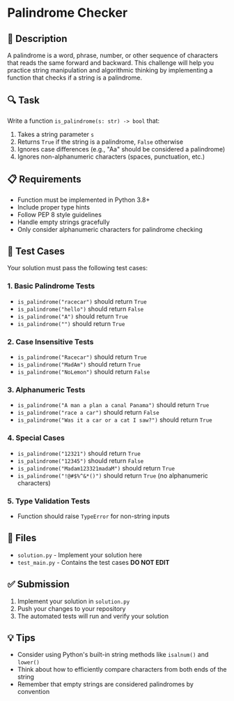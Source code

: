 # Palindrome Checker

## 🎯 Description
A palindrome is a word, phrase, number, or other sequence of characters that reads the same forward and backward. This challenge will help you practice string manipulation and algorithmic thinking by implementing a function that checks if a string is a palindrome.

## 🔍 Task
Write a function `is_palindrome(s: str) -> bool` that:
1. Takes a string parameter `s`
2. Returns `True` if the string is a palindrome, `False` otherwise
3. Ignores case differences (e.g., "Aa" should be considered a palindrome)
4. Ignores non-alphanumeric characters (spaces, punctuation, etc.)

## 📋 Requirements
- Function must be implemented in Python 3.8+
- Include proper type hints
- Follow PEP 8 style guidelines
- Handle empty strings gracefully
- Only consider alphanumeric characters for palindrome checking

## 🧪 Test Cases
Your solution must pass the following test cases:

### 1. Basic Palindrome Tests
- `is_palindrome("racecar")` should return `True`
- `is_palindrome("hello")` should return `False`
- `is_palindrome("A")` should return `True`
- `is_palindrome("")` should return `True`

### 2. Case Insensitive Tests
- `is_palindrome("Racecar")` should return `True`
- `is_palindrome("MadAm")` should return `True`
- `is_palindrome("NoLemon")` should return `False`

### 3. Alphanumeric Tests
- `is_palindrome("A man a plan a canal Panama")` should return `True`
- `is_palindrome("race a car")` should return `False`
- `is_palindrome("Was it a car or a cat I saw?")` should return `True`

### 4. Special Cases
- `is_palindrome("12321")` should return `True`
- `is_palindrome("12345")` should return `False`
- `is_palindrome("Madam123321madaM")` should return `True`
- `is_palindrome("!@#$%^&*()")` should return `True` (no alphanumeric characters)

### 5. Type Validation Tests
- Function should raise `TypeError` for non-string inputs

## 📁 Files
- `solution.py` - Implement your solution here
- `test_main.py` - Contains the test cases **DO NOT EDIT**

## ✅ Submission
1. Implement your solution in `solution.py`
2. Push your changes to your repository
3. The automated tests will run and verify your solution

## 💡 Tips
- Consider using Python's built-in string methods like `isalnum()` and `lower()`
- Think about how to efficiently compare characters from both ends of the string
- Remember that empty strings are considered palindromes by convention

